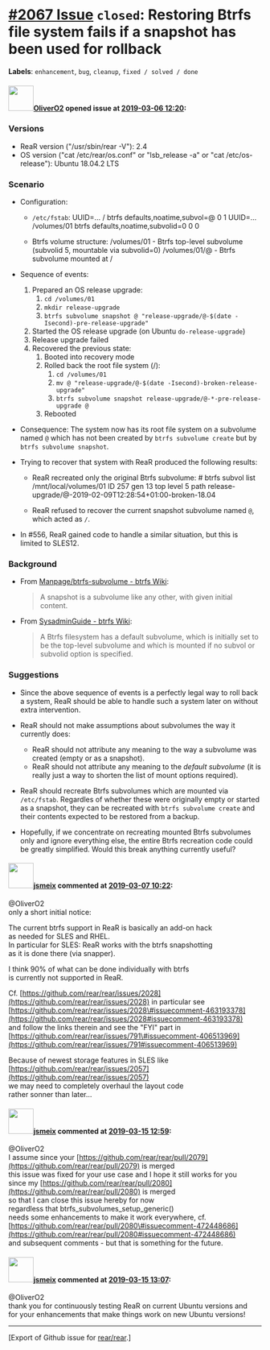 [\#2067 Issue](https://github.com/rear/rear/issues/2067) `closed`: Restoring Btrfs file system fails if a snapshot has been used for rollback
=============================================================================================================================================

**Labels**: `enhancement`, `bug`, `cleanup`, `fixed / solved / done`

#### <img src="https://avatars.githubusercontent.com/u/4660803?v=4" width="50">[OliverO2](https://github.com/OliverO2) opened issue at [2019-03-06 12:20](https://github.com/rear/rear/issues/2067):

### Versions

-   ReaR version ("/usr/sbin/rear -V"): 2.4
-   OS version ("cat /etc/rear/os.conf" or "lsb\_release -a" or "cat
    /etc/os-release"): Ubuntu 18.04.2 LTS

### Scenario

-   Configuration:

    -   `/etc/fstab`:
            UUID=... / btrfs defaults,noatime,subvol=@ 0 1
            UUID=... /volumes/01 btrfs defaults,noatime,subvolid=0 0 0

    -   Btrfs volume structure:
            /volumes/01        -  Btrfs top-level subvolume (subvolid 5, mountable via subvolid=0)
            /volumes/01/@      -  Btrfs subvolume mounted at /

-   Sequence of events:

    1.  Prepared an OS release upgrade:
        1.  `cd /volumes/01`
        2.  `mkdir release-upgrade`
        3.  `btrfs subvolume snapshot @ "release-upgrade/@-$(date -Isecond)-pre-release-upgrade"`
    2.  Started the OS release upgrade (on Ubuntu `do-release-upgrade`)
    3.  Release upgrade failed
    4.  Recovered the previous state:
        1.  Booted into recovery mode
        2.  Rolled back the root file system (/):
            1.  `cd /volumes/01`
            2.  `mv @ "release-upgrade/@-$(date -Isecond)-broken-release-upgrade"`
            3.  `btrfs subvolume snapshot release-upgrade/@-*-pre-release-upgrade @`
        3.  Rebooted

-   Consequence: The system now has its root file system on a subvolume
    named `@` which has not been created by `btrfs subvolume create` but
    by `btrfs subvolume snapshot`.

-   Trying to recover that system with ReaR produced the following
    results:

    -   ReaR recreated only the original Btrfs subvolume:
            # btrfs subvol list /mnt/local/volumes/01
            ID 257 gen 13 top level 5 path release-upgrade/@-2019-02-09T12:28:54+01:00-broken-18.04

    -   ReaR refused to recover the current snapshot subvolume named
        `@`, which acted as `/`.

-   In \#556, ReaR gained code to handle a similar situation, but this
    is limited to SLES12.

### Background

-   From [Manpage/btrfs-subvolume - btrfs
    Wiki](https://btrfs.wiki.kernel.org/index.php/Manpage/btrfs-subvolume):

    > A snapshot is a subvolume like any other, with given initial
    > content.

-   From [SysadminGuide - btrfs
    Wiki](https://btrfs.wiki.kernel.org/index.php/SysadminGuide):

    > A Btrfs filesystem has a default subvolume, which is initially set
    > to be the top-level subvolume and which is mounted if no subvol or
    > subvolid option is specified.

### Suggestions

-   Since the above sequence of events is a perfectly legal way to roll
    back a system, ReaR should be able to handle such a system later on
    without extra intervention.

-   ReaR should not make assumptions about subvolumes the way it
    currently does:

    -   ReaR should not attribute any meaning to the way a subvolume was
        created (empty or as a snapshot).
    -   ReaR should not attribute any meaning to the *default subvolume*
        (it is really just a way to shorten the list of mount options
        required).

-   ReaR should recreate Btrfs subvolumes which are mounted via
    `/etc/fstab`. Regardles of whether these were originally empty or
    started as a snapshot, they can be recreated with
    `btrfs subvolume create` and their contents expected to be restored
    from a backup.

-   Hopefully, if we concentrate on recreating mounted Btrfs subvolumes
    only and ignore everything else, the entire Btrfs recreation code
    could be greatly simplified. Would this break anything currently
    useful?

#### <img src="https://avatars.githubusercontent.com/u/1788608?u=925fc54e2ce01551392622446ece427f51e2f0ce&v=4" width="50">[jsmeix](https://github.com/jsmeix) commented at [2019-03-07 10:22](https://github.com/rear/rear/issues/2067#issuecomment-470469754):

@OliverO2  
only a short initial notice:

The current btrfs support in ReaR is basically an add-on hack  
as needed for SLES and RHEL.  
In particular for SLES: ReaR works with the btrfs snapshotting  
as it is done there (via snapper).

I think 90% of what can be done individually with btrfs  
is currently not supported in ReaR.

Cf.
[https://github.com/rear/rear/issues/2028](https://github.com/rear/rear/issues/2028)
in particular see  
[https://github.com/rear/rear/issues/2028\#issuecomment-463193378](https://github.com/rear/rear/issues/2028#issuecomment-463193378)  
and follow the links therein and see the "FYI" part in  
[https://github.com/rear/rear/issues/791\#issuecomment-406513969](https://github.com/rear/rear/issues/791#issuecomment-406513969)

Because of newest storage features in SLES like  
[https://github.com/rear/rear/issues/2057](https://github.com/rear/rear/issues/2057)  
we may need to completely overhaul the layout code  
rather sonner than later...

#### <img src="https://avatars.githubusercontent.com/u/1788608?u=925fc54e2ce01551392622446ece427f51e2f0ce&v=4" width="50">[jsmeix](https://github.com/jsmeix) commented at [2019-03-15 12:59](https://github.com/rear/rear/issues/2067#issuecomment-473276209):

@OliverO2  
I assume since your
[https://github.com/rear/rear/pull/2079](https://github.com/rear/rear/pull/2079)
is merged  
this issue was fixed for your use case and I hope it still works for
you  
since my
[https://github.com/rear/rear/pull/2080](https://github.com/rear/rear/pull/2080)
is merged  
so that I can close this issue hereby for now  
regardless that btrfs\_subvolumes\_setup\_generic()  
needs some enhancements to make it work everywhere, cf.  
[https://github.com/rear/rear/pull/2080\#issuecomment-472448686](https://github.com/rear/rear/pull/2080#issuecomment-472448686)  
and subsequent comments - but that is something for the future.

#### <img src="https://avatars.githubusercontent.com/u/1788608?u=925fc54e2ce01551392622446ece427f51e2f0ce&v=4" width="50">[jsmeix](https://github.com/jsmeix) commented at [2019-03-15 13:07](https://github.com/rear/rear/issues/2067#issuecomment-473278783):

@OliverO2  
thank you for continuously testing ReaR on current Ubuntu versions and  
for your enhancements that make things work on new Ubuntu versions!

------------------------------------------------------------------------

\[Export of Github issue for
[rear/rear](https://github.com/rear/rear).\]
